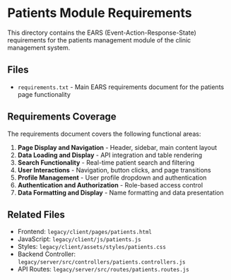 # Patients Module Requirements

This directory contains the EARS (Event-Action-Response-State) requirements for the patients management module of the clinic management system.

## Files

- `requirements.txt` - Main EARS requirements document for the patients page functionality

## Requirements Coverage

The requirements document covers the following functional areas:

1. **Page Display and Navigation** - Header, sidebar, main content layout
2. **Data Loading and Display** - API integration and table rendering
3. **Search Functionality** - Real-time patient search and filtering  
4. **User Interactions** - Navigation, button clicks, and page transitions
5. **Profile Management** - User profile dropdown and authentication
6. **Authentication and Authorization** - Role-based access control
7. **Data Formatting and Display** - Name formatting and data presentation

## Related Files

- Frontend: `legacy/client/pages/patients.html`
- JavaScript: `legacy/client/js/patients.js`
- Styles: `legacy/client/assets/styles/patients.css`
- Backend Controller: `legacy/server/src/controllers/patients.controllers.js`
- API Routes: `legacy/server/src/routes/patients.routes.js`